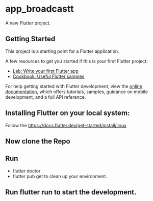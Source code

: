 # app_broadcastt

A new Flutter project.

## Getting Started

This project is a starting point for a Flutter application.

A few resources to get you started if this is your first Flutter project:

- [Lab: Write your first Flutter app](https://docs.flutter.dev/get-started/codelab)
- [Cookbook: Useful Flutter samples](https://docs.flutter.dev/cookbook)

For help getting started with Flutter development, view the
[online documentation](https://docs.flutter.dev/), which offers tutorials,
samples, guidance on mobile development, and a full API reference.


## Installing Flutter on your local system: 
Follow the https://docs.flutter.dev/get-started/install/linux


## Now clone the Repo


## Run 
- flutter doctor
- flutter pub get
to clean up your environment.

## Run flutter run to start the development.

